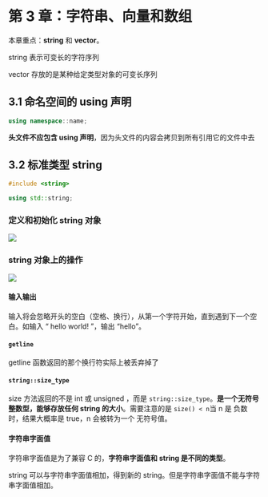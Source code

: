 # 第 3 章：字符串、向量和数组

本章重点：**string** 和 **vector**。

string 表示可变长的字符序列

vector 存放的是某种给定类型对象的可变长序列

## 3.1 命名空间的 using 声明

```c++
using namespace::name;
```

**头文件不应包含 using 声明**，因为头文件的内容会拷贝到所有引用它的文件中去

## 3.2 标准类型 string

```c++
#include <string>

using std::string;
```

### 定义和初始化 string 对象

![](https://file.wangsijie.top/blog/202207290949534.jpeg)

### string 对象上的操作

![](https://file.wangsijie.top/blog/202208010905507.jpeg)

#### 输入输出

输入将会忽略开头的空白（空格、换行），从第一个字符开始，直到遇到下一个空白。如输入 “    hello  world!      ”，输出 “hello”。

#### `getline`

getline 函数返回的那个换行符实际上被丢弃掉了

#### `string::size_type`

size 方法返回的不是 int 或 unsigned ，而是 `string::size_type`。**是一个无符号整数型，能够存放任何 string 的大小**。需要注意的是 `size() < n`当 n 是 负数时，结果大概率是 true，n 会被转为一个 无符号值。

#### 字符串字面值

字符串字面值是为了兼容 C 的，**字符串字面值和 string 是不同的类型**。

string 可以与字符串字面值相加，得到新的 string。但是字符串字面值不能与字符串字面值相加。

